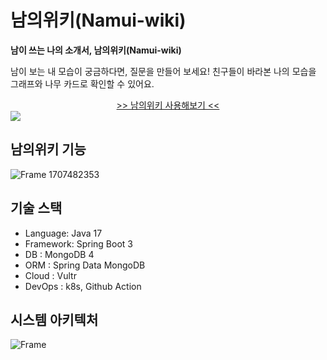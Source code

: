 # 남의위키(Namui-wiki)

**남이 쓰는 나의 소개서, 남의위키(Namui-wiki)**

남이 보는 내 모습이 궁금하다면, 질문을 만들어 보세요! 친구들이 바라본 나의 모습을 그래프와 나무 카드로 확인할 수 있어요.


<a href="https://namui-wiki.life" target="_blank">
<div align="center"> >> 남의위키 사용해보기 << </div>
<img src="https://github.com/user-attachments/assets/f2a6d980-bfd7-4e44-bab0-a5d943730fd2">
</a>

## 남의위키 기능

![Frame 1707482353](https://github.com/user-attachments/assets/9f6334a3-4af8-4763-841a-7baea3ed68fc)

## 기술 스택

- Language: Java 17
- Framework: Spring Boot 3
- DB : MongoDB 4
- ORM : Spring Data MongoDB
- Cloud : Vultr
- DevOps : k8s, Github Action

## 시스템 아키텍처

![Frame](https://github.com/user-attachments/assets/c9bb7f66-8bab-47d0-ae82-166c83b72db4)


